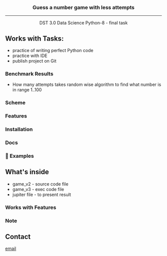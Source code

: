 

<h3 align="center">Guess a number game with less attempts</h3>

---

<p align="center"> DST 3.0 Data Science Python-8 - final task</p>

## Works with Tasks:

-   practice of writing perfect Python code
-   practice with IDE
-   publish project on Git

### Benchmark Results

-   How many attempts takes random wise algorithm to find what number is in range 1..100

### Scheme


### Features


### Installation


### Docs


### 🚀 Examples


## What's inside


- game_v2 - source code file
- game_v3 - exec code file
- jupiter file - to present result


### Works with Features


### Note


## Contact

[email](ttt010ttt@mail.ru)

